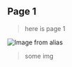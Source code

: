 ## Page 1
> here is page 1
<!-- ![Image from alias](~@alias/Logo.png) -->

<!-- ![Image from alias](/documentation-page-vuepress/Logo.png) -->

![Image from alias](/documentation-page-vuepress/Logo.png)
> some img
